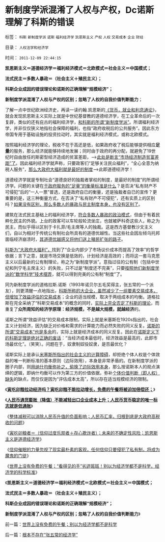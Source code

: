 # 新制度学派混淆了人权与产权，Dc诺斯理解了科斯的错误

标签： `科斯` `新制度学派` `诺斯` `福利经济学` `凯恩斯主义` `产权` `人权` `交易成本` `企业` `财经` 

目录： `人权法学和经济学`

时间： `2011-12-09 22:44:15`

**凯恩斯主义＝道德经济学＝福利经济模式＝北欧模式＝社会主义＝中国模式；**

**法式民主＝多数人暴政＝（社会主义＋殖民主义）；**

**科斯企业成因的错误理论和诺斯的正确理解“规模经济”；**

**新制度学派混淆了人权与产权的区别；忽略了人权的自我价值判断能力**；

了解一点中世纪欧洲经济史，再读一读约翰.凯恩斯的[《货币，就业和利息通论](../../../2011/6/6/凯恩斯《通论》逻辑不成立和概念偷换.md)》，就会发现凯恩斯主义实际上就是中世纪基督教的道德经济学，在工业革命后的一次复辟，类似的还有庇古的福利经济学，[和科斯的所谓“新制度学派”](../../../2009/10/17/新的主义又来救中国.md)。所谓福利经济学，并非仅仅狭义地指社会保障的福利，也指“政府收税后的公共服务”。因此东方帝国专用于基础设施的投资拉动时，其实就是福利经济模式，或称北欧模式。

按照福利经济学的理论，税收不在于高还是低，如果政府收了税后能够提供相应**足量**的服务，那么经济就能够持续地发展；同时由于政府的再分配，就避免了19世纪时自由放任的斯密型经济造成的贫富差距，——>[此处是断言“市场经济制造贫富差距”了](../../../2010/3/5/我国的贫富差距是历史上最小并在继续缩小.md)。因此福利经济学就声称，只要政客们“足够关注民众福利”，“全心全意为纳税人服务”，[那么大政府大福利就是最好的制度](../../../2010/3/28/大政府大福利公有制等同于“国民大家伙合份买消费”.md)——>此即道德经济学！

道德经济学就是专制社会“道德良好的独裁者掌权的制度，是最好的制度”的所谓经济学。问题的关键在[于政府服务的“足量”的衡量标准是什么](../../../2011/3/7/“零和”，亏损和投机.md)？是否决“私有财产不可侵犯”后的“一人一票”普选，还是政府自已的衡量，还是独裁者自已的宣传？更重要的是，这三种衡量方式，在否决了“私有财产不可侵犯”，还有实质上的区别吗？[如果没有区别，那么多数人的暴政与民主制度本身，也没有区别了](../../../2011/12/6/侵犯私有财产，比创造财富更轻易.md)。

建筑在法式民主基础上的福利经济学，[符合多数人暴政的政治模式](../../../2011/10/25/民主进程中有一个“独裁”对抗多数人暴政的过程.md)，但由于有着民粹化民主的外貌。上台的政客可以车轮般轮流坐庄，也就被萨科奇这些人，称之为民主，而似乎得以区别于卡扎菲/毛主席等人的独裁。这是西方基督教沙文主义们，自以为相对于传统公有制社会所具有的道德优越性。当这些社会因左倾乌托邦面临经济崩溃时，[其道德优越感又将他们送上殖民扩张的路子](../../../2011/9/2/普世帝国的天下主义.md)。

[科斯为“大政府大福利”，](../../../2010/12/22/科斯是个糊涂虫和马克思主义的新制度学派.md)找到了“企业内部少了市场议价成本而提高了效率”的哲学依据；言下之意，就是市场交换是低效的，计划经济是高效的；而将这一套马克思主义以后最新的公有制理论，称之为“新制度学派”。意指过往的公有制（包括中世纪和列宁毛主席主义）的失败，只不过是“制度还不完美”，只要[按照他们新制度学派的“数学科学”技术摆弄](../../../2011/10/24/新制度学派滥用数学，依赖于虚构的假设.md)，就可以得到完美的公有制“制度”了。

同为新制度学派的道格拉斯.诺斯（1993年诺贝尔五毛奖得主，张五常的一个派友），则更清醒一点地指出，[科斯所称的大企业，虽然减少了一组要素交易成本，但增加了效益评估的交易成本](../../../2011/11/5/科斯诺奖（交易成本－企业边界）理论是错误的.md)；企业的适当规模，取决于两组成本的均衡。道格拉斯在完全采纳了“科斯交易成本”的概念的同时，[实际上完全否定了科斯的理论](../../../2009/7/22/科斯定理的缺陷和交易成本概念的滥用.md)，而重复了**众所周知的经济学原理：经济规模，不是越大规模，就越经济**的。

诺斯之所谓“效益评估”的交易成本限制，实际上就是米塞斯在1920s指出的，社会主义计划经济，因为缺乏对价格和需求的计算能力而必然失败的同义反复。[诺斯的所谓“交易成本”也是多余](../../../2011/10/24/博弈论应用的基本条件是afford错误的损失.md)的，实际上就是经济成本的同义反复。因此在[诺斯定义下的科斯定理是绝对正确的废话](../../../2010/12/22/科斯是个糊涂虫和马克思主义的新制度学派.md)：“当经济成本最低时，经济效益是最高的，此即市场最优化”。（笑笑）。问题在于，奴隶制奴役奴隶，是否最优化？

诺斯实际上是承认[米塞斯所指出的社会主义的计算障碍](../../../2011/2/3/计划经济内核数学理性主义，米塞斯“社会主义不可运作”和兰格.md)，却拒绝个体人权是个体效益的唯一判断标准的基本原则（边际效用），本身是非常矛盾的。在新制度学派的圈子内部，则[用纳什均衡弥补之，偷换了边际效用本身](../../../2011/10/24/新制度学派使用纳什均衡代替了边际效用.md)，那么按诺斯本人的观点演绎的逻辑，即纳什均衡可以作为第三方的价值依据，弥补[个体价值判断（即人权）缺失](../../../2010/1/21/人权是价值判断的原子单位.md)的缺点，而仅仅是因为“评估成本太高”，所以存在适当规模经济的限制。

《[**寅吃卯粮拉动经济吗？寅吃卯粮不能拉动增长，免费的午餐将被迫加倍偿还；**](../../../2011/12/7/寅吃卯粮能拉动经济吗？免费的午餐将有什么后果？.md)》

《[**人民币通货膨胀（降值）不能减轻出口企业成本上升；人民币货币稳定的唯一标志就是低通胀**](../../../2011/12/7/法定货币不允许有任何锚！人民币降值无助出口企业.md)》

《[整体减税可以消除人民币升值的负面影响；人民币汇率，归根到底是大政府高税收的问题](../../../2011/12/7/人民币汇率归根到底是大政府高税收的问题.md)》

《[寅吃卯粮者＝（信仰过度乐观者＋存心欺诈者）；未来的不确定性风险；凯恩斯主义是道德经济学](../../../2011/12/8/凯恩斯主义是道德经济学.md)》

《[信仰催眠的力量忽视了现实最朴素的客观，任何信仰只要侵犯了私有制，将成为魔鬼的门徒](../../../2011/12/8/信仰催眠的力量：加倍滥发钞票！.md)》

《[世界上没有免费的午餐；“看得见的手”劣迹斑斑！别以为经济学都不是科学，经济学的科学标准](../../../2011/12/9/世界上没有免费的午餐；别以为经济学都不是科学.md)》

《**凯恩斯主义＝道德经济学＝福利经济模式＝北欧模式＝社会主义＝中国模式；**

**法式民主＝多数人暴政＝（社会主义＋殖民主义）；**

**科斯企业成因的错误理论和诺斯的正确理解“规模经济”；**

**新制度学派混淆了人权与产权的区别；忽略了人权的自我价值判断能力**》



前一篇：[世界上没有免费的午餐；别以为经济学都不是科学](../../../2011/12/9/世界上没有免费的午餐；别以为经济学都不是科学.md)

后一篇：[根本不存在“张五常的经济学”](../../../2011/12/9/根本不存在“张五常的经济学”.md)
